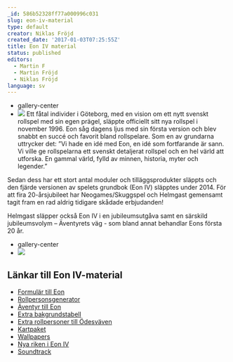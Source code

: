 ```yaml
---
_id: 586b52328ff77a000996c031
slug: eon-iv-material
type: default
creator: Niklas Fröjd
created_date: '2017-01-03T07:25:55Z'
title: Eon IV material
status: published
editors:
  - Martin F
  - Martin Fröjd
  - Niklas Fröjd
language: sv
---
```

* gallery-center
* ![](https://fablr.co/asset/image/eon20logga.png) Ett fåtal individer i Göteborg, med en vision om ett nytt svenskt rollspel med sin egen prägel, släppte officiellt sitt nya rollspel i november 1996. Eon såg dagens ljus med sin första version och blev snabbt en succé och favorit bland rollspelare. Som en av grundarna uttrycker det: ”Vi hade en idé med Eon, en idé som fortfarande är sann. Vi ville ge rollspelarna ett svenskt detaljerat rollspel och en hel värld att utforska. En gammal värld, fylld av minnen, historia, myter och legender.”

Sedan dess har ett stort antal moduler och tilläggsprodukter släppts och den fjärde versionen av spelets grundbok (Eon IV) släpptes under 2014. För att fira 20-årsjubileet har Neogames/Skuggspel och Helmgast gemensamt tagit fram en rad aldrig tidigare skådade erbjudanden!

Helmgast släpper också Eon IV i en jubileumsutgåva samt en särskild jubileumsvolym – Äventyrets väg - som bland annat behandlar Eons första 20 år.

* gallery-center
* ![](https://fablr.co/asset/image/eon20mockups.png)

## Länkar till Eon IV-material

* [Formulär till Eon](https://helmgast.se/eon/material)
* [Rollpersonsgenerator](https://helmgast.se/eongen/beta)
* [Äventyr till Eon](https://helmgast.se/helmgast/aventyr-till-eon)
* [Extra bakgrundstabell](https://helmgast.se/helmgast/extramaterial-till-eon-iv)
* [Extra rollpersoner till Ödesväven](https://helmgast.se/meta/odesvaven-extra-rollpersoner)
* [Kartpaket](https://helmgast.se/helmgast/kartpaket)
* [Wallpapers](https://helmgast.se/helmgast/wallpaper)
* [Nya riken i Eon IV](https://helmgast.se/helmgast/den-nya-varlden)
* [Soundtrack](https://helmgast.se/helmgast/soundtrack-till-eon-the-face-of-deception)
